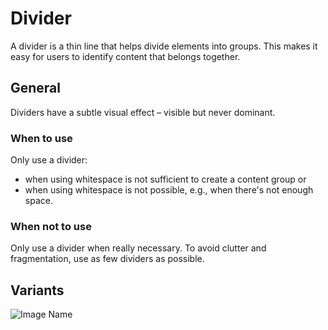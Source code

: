 # Divider

A divider is a thin line that helps divide elements into groups. This makes it easy for users to identify content that belongs together.

## General

Dividers have a subtle visual effect – visible but never dominant.

### When to use

Only use a divider:

*	when using whitespace is not sufficient to create a content group or
*	when using whitespace is not possible, e.g., when there's not enough space.


### When not to use

Only use a divider when really necessary. To avoid clutter and fragmentation, use as few dividers as possible.


## Variants

![Image Name](/assets/3_components/divider/divider.png)

